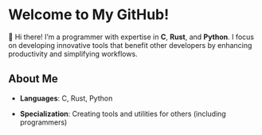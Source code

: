 # Welcome to My GitHub!

👋 Hi there! I’m a programmer with expertise in **C**, **Rust**, and **Python**. I focus on developing innovative tools that benefit other developers by enhancing productivity and simplifying workflows.

## About Me

- **Languages**: C, Rust, Python

- **Specialization**: Creating tools and utilities for others (including programmers)
